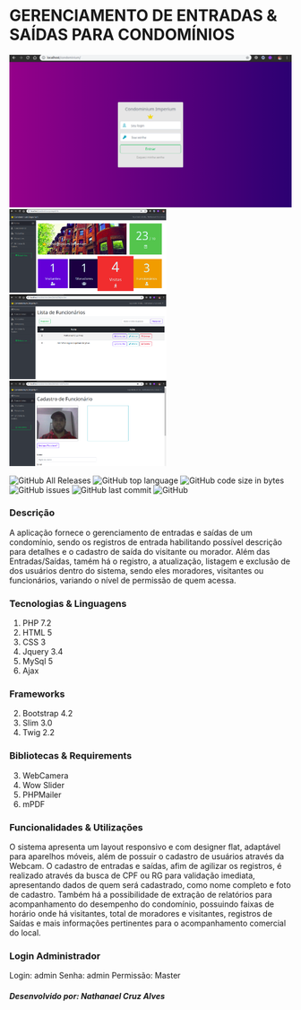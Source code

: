 # GERENCIAMENTO DE ENTRADAS & SAÍDAS PARA CONDOMÍNIOS

<section data-markdown>
  
  ![Screen 01](https://github.com/NathanaelCruz/images_resource_projects/blob/master/Images/screen_Cond_01.png)
  <img src="https://github.com/NathanaelCruz/images_resource_projects/blob/master/Images/screen_Cond_02.png" width="280"/>
  <img src="https://github.com/NathanaelCruz/images_resource_projects/blob/master/Images/screen_Cond_03.png" width="280"/>
  <img src="https://github.com/NathanaelCruz/images_resource_projects/blob/master/Images/screen_Cond_04.png" width="280"/>
  
</section>

![GitHub All Releases](https://img.shields.io/github/downloads/NathanaelCruz/condominium/total)
![GitHub top language](https://img.shields.io/github/languages/top/NathanaelCruz/condominium)
![GitHub code size in bytes](https://img.shields.io/github/languages/code-size/NathanaelCruz/condominium)
![GitHub issues](https://img.shields.io/github/issues/NathanaelCruz/condominium)
![GitHub last commit](https://img.shields.io/github/last-commit/NathanaelCruz/condominium)
![GitHub](https://img.shields.io/github/license/NathanaelCruz/condominium?style=plastic)

### Descrição
A aplicação fornece o gerenciamento de entradas e saídas de um condomínio, sendo os registros de entrada habilitando possível descrição para detalhes e o cadastro de saída do visitante ou morador. Além das Entradas/Saídas, tamém há o registro, a atualização, listagem e exclusão de dos usuários dentro do sistema, sendo eles moradores, visitantes ou funcionários, variando o nível de permissão de quem acessa.

### Tecnologias & Linguagens
1. PHP 7.2
1. HTML 5
1. CSS 3
1. Jquery 3.4
1. MySql 5
1. Ajax

### Frameworks

2. Bootstrap 4.2
2. Slim 3.0
2. Twig 2.2

### Bibliotecas & Requirements
3. WebCamera
3. Wow Slider
3. PHPMailer
3. mPDF

### Funcionalidades & Utilizações
O sistema apresenta um layout responsivo e com designer flat, adaptável para aparelhos móveis, além de possuir o cadastro de usuários através da Webcam. O cadastro de entradas e saídas, afim de agilizar os registros, é realizado através da busca de CPF ou RG para validação imediata, apresentando dados de quem será cadastrado, como nome completo e foto de cadastro.
Também há a possibilidade de extração de relatórios para acompanhamento do desempenho do condomínio, possuindo faixas de horário onde há visitantes, total de moradores e visitantes, registros de Saídas e mais informações pertinentes para o acompanhamento comercial do local.

### Login Administrador
Login: admin
Senha: admin
Permissão: Master

##### Desenvolvido por: Nathanael Cruz Alves
